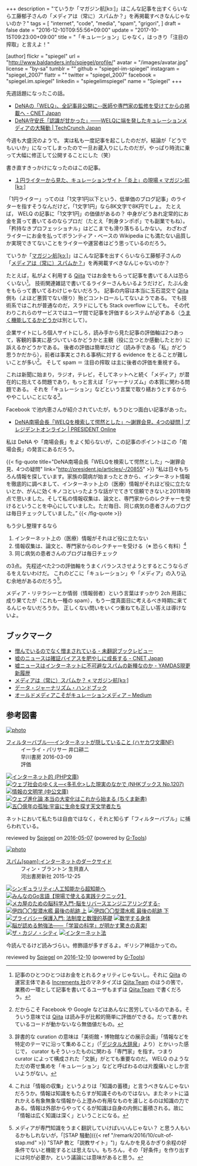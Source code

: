 +++
description = "ていうか「マガジン航[kɔː]」はこんな記事を出すくらいなら工藤郁子さんの「メディアは（常に）スパムか？」を再掲載すべきなんじゃないのか？"
tags = [
  "internet",
  "code",
  "media",
  "spam",
  "grigori",
]
draft = false
date = "2016-12-10T09:55:56+09:00"
update = "2017-10-15T09:23:00+09:00"
title = "「キュレーション」じゃなく，はっきり「注目の搾取」と言えよ！"

[author]
  flickr = "spiegel"
  url = "http://www.baldanders.info/spiegel/profile/"
  avatar = "/images/avatar.jpg"
  license = "by-sa"
  tumblr = ""
  github = "spiegel-im-spiegel"
  instagram = "spiegel_2007"
  flattr = ""
  twitter = "spiegel_2007"
  facebook = "spiegel.im.spiegel"
  linkedin = "spiegelimspiegel"
  name = "Spiegel"
+++

先週話題になったこの話。

- [DeNAの「WELQ」、全記事非公開に--医師や専門家の監修を受けてからの掲載へ - CNET Japan](http://japan.cnet.com/news/service/35092919/)
- [DeNA守安氏「認識が甘かった」——WELQに端を発したキュレーションメディアの大騒動 | TechCrunch Japan](http://jp.techcrunch.com/2016/12/01/dena-moriyashu/)

今週も大盛況のようで。
実は私も一度記事を起こしたのだが，結論が「どうでもいいか」になってしまったので一旦お蔵入りにしたのだが，やっぱり時流に乗って大幅に修正して公開することにした（笑）

書き直すきっかけになったのはこの記事。

- [１円ライターから見た、キュレーションサイト「炎上」の現場 « マガジン航[kɔː]](http://magazine-k.jp/2016/12/08/writing-for-curation-media/)

「1円ライター」ってのは「1文字1円以下という、低単価のブログ記事」のライターを指すそうなんだけど，「1文字1円」なら8K文字で8K円でしょ。
たとえば， WELQ の記事に「1文字1円」の価値があるの？ 中身がどうあれ定常的にお金を貰って書いてるのならプロだ（たとえ「刺身タンポポ」でも副業でもね）。
「矜持なきプロフェッショナル」はどこまでも滑り落ちるしかない。
わざわざライターにお金を払ってボランティア・ベースの Wikipedia にも満たない品質しか実現できてないことをライターや運営者はどう思っているのだろう。

ていうか「[マガジン航[kɔː]](http://magazine-k.jp/)」はこんな記事を出すくらいなら工藤郁子さんの「[メディアは（常に）スパムか？](http://magazine-k.jp/2016/01/25/spam-and-media/ "メディアは（常に）スパムか？ « マガジン航[kɔː]")」を再掲載すべきなんじゃないのか？

たとえば，私がよく利用する [Qiita] ではお金をもらって記事を書いてる人は恐らくいない[^q1]。
技術関連雑誌で書いてるライターさんもいるようだけど，たぶん金をもらって書いてるわけじゃないだろう。
記事の内容は本当に玉石混交で [Qiita] 側も（よほど悪質でない限り）殆どコントロールしてないようである。
でも技術系ではこれが普通なのだ，スラドにしても Stack overflow にしても。
その代わりこれらのサービスではユーザ間で記事を評価するシステムが必ずある（[うまく機能してるかどうか](http://qiita.com/spiegel-im-spiegel/items/5b0360520f85549da67b "「いいね」ボタンを押さないことにしました - Qiita")は別として）。

[^q1]: 記事のひとつひとつはお金をとれるクォリティじゃないし。それに [Qiita] の運営主体である [Increments 社](http://increments.co.jp/)のマネタイズは [Qiita:Team] のほうの筈で，業務の一環として記事を書いてるユーザもまずは [Qiita:Team] で書くだろう。

企業サイトにしろ個人サイトにしろ，読み手から見た記事の評価軸は2つあって，客観的事実に基づいているかどうかと主観（役に立つとか感動したとか）に訴えるかどうかである。
後者の評価は簡単だけど（読み手である「私」がどう思うかだから），前者は事実とされる事柄に対する evidence をとることが難しいことが多い[^q2]。
そして spam ＝ 注目の搾取 は主に後者の評価を重視する。

[^q2]: だからこそ Facebook や Google などはあんなに苦労しているのである。そういう意味では [Qiita] は読み手が比較的簡単に評価ができる。だって書かれているコードが動かないなら無価値だもの。

これは新聞に始まり，ラジオ，テレビ，そしてネットへと続く「メディア」が潜在的に抱えてる問題であり，もっと言えば「ジャーナリズム」の本質に関わる問題である。
それを「キュレーション」などという言葉で取り繕おうとするからややこしいことになる[^c]。

[^c]: 辞書的な curation の意味は「美術館・博物館などの展示企画」「情報などを特定のテーマに沿って集めること」（「[デジタル大辞泉](http://www.daijisen.jp/digital/)」より）とかいった感じで， curator もそういったものに関わる「専門家」を指す。つまり curator によって構成された「文脈」がとても重要なのだ。 WELQ のようなただの寄せ集めを「キュレーション」などと呼ばわるのは片腹痛いとしか言いようがない。

Facebook で池内恵さんが紹介されていたが，もうひとつ面白い記事があった。

- [DeNA南場会長「WELQを検索して愕然とした」～謝罪会見、4つの疑問 | プレジデントオンライン | PRESIDENT Online](http://president.jp/articles/-/20855)

私は DeNA や「南場会長」をよく知らないが，この記事のポイントはこの「南場会長」の発言にあるだろう。

{{< fig-quote title="DeNA南場会長「WELQを検索して愕然とした」～謝罪会見、4つの疑問" link="http://president.jp/articles/-/20855" >}}
<q>私は日々もちろん情報を探しています。家族の闘病が始まったときから、インターネット情報を徹底的に調べまして、インターネット上の（医療）情報がそれほど役に立たないとか、がんに効くキノコといったような話がでてきて信頼できないと2011年時点で思いました。そして私の情報収集は、論文と、専門家からのレクチャーを受けるということを中心にしていました。ただ毎日、同じ病気の患者さんのブログは毎日チェックしていました。</q>
{{< /fig-quote >}}

もう少し整理するなら

1. インターネット上の（医療）情報がそれほど役に立たない
2. 情報収集は、論文と、専門家からのレクチャーを受ける（※ 恐らく有料）[^k]
3. 同じ病気の患者さんのブログは毎日チェック

[^k]: これは「情報の収集」というよりは「知識の蓄積」と言うべきなんじゃないだろうか。情報は知識をもたらすが知識そのものではない。またネットに溢れかえる有象無象な情報から上澄みの有用なものを濾しとるのは知識の力である。情報は外部からやってくるが知識は自身の内側に蓄積される。故に「情報は広く知識は深く」ということになる。

の3点。
先程述べた2つの評価軸をうまくバランスさせようとするとこうならざるをえないわけだ。
これのどこに「キュレーション」や「メディア」の入り込む余地があるのだろう[^j]。

[^j]: メディアが専門知識をうまく翻訳していけばいいんじゃない？ と思う人もいるかもしれないが，「[STAP 騒動]({{< ref "/remark/2016/10/cult-of-stap.md" >}} "STAP 教と「説教サイト」")」なんかを見るかぎり余程の好条件でないと機能するとは思えない。もちろん，その「好条件」を作り出すには何が必要か，という議論には意味があると思う。

メディア・リテラシーとか情弱（情報弱者）という言葉はすっかり 2ch 用語に成り果てたが（これも一種の spam），もう一度真面目に考えるべき時期に来てるんじゃないだろうか。
正しくない問いをいくつ重ねても正しい答えは導けないよ。

## ブックマーク

- [憎んでいるのでなく憎まされている - 未翻訳ブックレビュー](http://kaseinoji.hatenablog.com/entry/attention-merchants)
- [嘘のニュースは確証バイアスを肥やしに成長する - CNET Japan](http://japan.cnet.com/news/commentary/35093128/)
- [嘘ニュースはインターネットに不可避なスパムの新種なのか - YAMDAS現更新履歴](http://d.hatena.ne.jp/yomoyomo/20161123/fakenewsspam)
- [メディアは（常に）スパムか？ « マガジン航[kɔː]](http://magazine-k.jp/2016/01/25/spam-and-media/)
- [データ・ジャーナリズム・ハンドブック](http://datajournalismjp.github.io/handbook/)
- [オールドメディアこそがキュレーションメディア – Medium](https://medium.com/@spiegel/-c343d95768a2)

[Qiita]: http://qiita.com/
[Qiita:Team]: https://teams.qiita.com/ "Qiita:Team - みんなが手軽に書ける情報共有ツール"

## 参考図書

<div class="hreview" ><a class="item url" href="http://www.amazon.co.jp/exec/obidos/ASIN/4150504598/baldandersinf-22/"><img src="http://ecx.images-amazon.com/images/I/41UdjkE4OpL._SL160_.jpg" alt="photo" class="photo"  /></a><dl ><dt class="fn"><a class="item url" href="http://www.amazon.co.jp/exec/obidos/ASIN/4150504598/baldandersinf-22/">フィルターバブル──インターネットが隠していること (ハヤカワ文庫NF)</a></dt><dd>イーライ・パリサー 井口耕二 </dd><dd>早川書房 2016-03-09</dd><dd>評価<abbr class="rating" title="4"><img src="http://g-images.amazon.com/images/G/01/detail/stars-4-0.gif" alt="" /></abbr> </dd></dl><p class="similar"><a href="http://www.amazon.co.jp/exec/obidos/ASIN/4569762468/baldandersinf-22/" target="_top"><img src="http://images.amazon.com/images/P/4569762468.09._SCTHUMBZZZ_.jpg"  alt="インターネット的 (PHP文庫)"  /></a> <a href="http://www.amazon.co.jp/exec/obidos/ASIN/4140912073/baldandersinf-22/" target="_top"><img src="http://images.amazon.com/images/P/4140912073.09._SCTHUMBZZZ_.jpg"  alt="ウェブ社会のゆくえ―<多孔化>した現実のなかで (NHKブックス No.1207)"  /></a> <a href="http://www.amazon.co.jp/exec/obidos/ASIN/4122033985/baldandersinf-22/" target="_top"><img src="http://images.amazon.com/images/P/4122033985.09._SCTHUMBZZZ_.jpg"  alt="情報の文明学 (中公文庫)"  /></a> <a href="http://www.amazon.co.jp/exec/obidos/ASIN/4480062858/baldandersinf-22/" target="_top"><img src="http://images.amazon.com/images/P/4480062858.09._SCTHUMBZZZ_.jpg"  alt="ウェブ進化論 本当の大変化はこれから始まる (ちくま新書)"  /></a> <a href="http://www.amazon.co.jp/exec/obidos/ASIN/4152096098/baldandersinf-22/" target="_top"><img src="http://images.amazon.com/images/P/4152096098.09._SCTHUMBZZZ_.jpg"  alt="五〇億年の孤独:宇宙に生命を探す天文学者たち"  /></a> </p>
<p class="description">ネットにおいて私たちは自由ではなく，それと知らず「フィルターバブル」に捕らわれている。</p>
<p class="gtools" >reviewed by <a href='#maker' class='reviewer'>Spiegel</a> on <abbr class="dtreviewed" title="2016-05-07">2016-05-07</abbr> (powered by <a href="http://www.goodpic.com/mt/aws/index.html" >G-Tools</a>)</p>
</div>

<div class="hreview" ><a class="item url" href="http://www.amazon.co.jp/exec/obidos/ASIN/430924744X/baldandersinf-22/"><img src="http://ecx.images-amazon.com/images/I/51KtN0YwWcL._SL160_.jpg" alt="photo" class="photo"  /></a><dl ><dt class="fn"><a class="item url" href="http://www.amazon.co.jp/exec/obidos/ASIN/430924744X/baldandersinf-22/">スパム[spam]:インターネットのダークサイド</a></dt><dd>フィン・ブラントン 生貝直人 </dd><dd>河出書房新社 2015-12-25</dd></dl><p class="similar"><a href="http://www.amazon.co.jp/exec/obidos/ASIN/475710362X/baldandersinf-22/" target="_top"><img src="http://images.amazon.com/images/P/475710362X.09._SCTHUMBZZZ_.jpg"  alt="シンギュラリティ:人工知能から超知能へ"  /></a> <a href="http://www.amazon.co.jp/exec/obidos/ASIN/477418392X/baldandersinf-22/" target="_top"><img src="http://images.amazon.com/images/P/477418392X.09._SCTHUMBZZZ_.jpg"  alt="みんなのGo言語【現場で使える実践テクニック】"  /></a> <a href="http://www.amazon.co.jp/exec/obidos/ASIN/4526075361/baldandersinf-22/" target="_top"><img src="http://images.amazon.com/images/P/4526075361.09._SCTHUMBZZZ_.jpg"  alt="メカ屋のための脳科学入門-脳をリバースエンジニアリングする-"  /></a> <a href="http://www.amazon.co.jp/exec/obidos/ASIN/479422141X/baldandersinf-22/" target="_top"><img src="http://images.amazon.com/images/P/479422141X.09._SCTHUMBZZZ_.jpg"  alt="伊四〇〇型潜水艦 最後の航跡 上"  /></a> <a href="http://www.amazon.co.jp/exec/obidos/ASIN/4794221428/baldandersinf-22/" target="_top"><img src="http://images.amazon.com/images/P/4794221428.09._SCTHUMBZZZ_.jpg"  alt="伊四〇〇型潜水艦 最後の航跡 下"  /></a> <a href="http://www.amazon.co.jp/exec/obidos/ASIN/4326403152/baldandersinf-22/" target="_top"><img src="http://images.amazon.com/images/P/4326403152.09._SCTHUMBZZZ_.jpg"  alt="プライバシー保護入門: 法制度と数理的基礎"  /></a> <a href="http://www.amazon.co.jp/exec/obidos/ASIN/4103396512/baldandersinf-22/" target="_top"><img src="http://images.amazon.com/images/P/4103396512.09._SCTHUMBZZZ_.jpg"  alt="数学する身体"  /></a> <a href="http://www.amazon.co.jp/exec/obidos/ASIN/447802183X/baldandersinf-22/" target="_top"><img src="http://images.amazon.com/images/P/447802183X.09._SCTHUMBZZZ_.jpg"  alt="脳が認める勉強法――「学習の科学」が明かす驚きの真実!"  /></a> <a href="http://www.amazon.co.jp/exec/obidos/ASIN/4822250652/baldandersinf-22/" target="_top"><img src="http://images.amazon.com/images/P/4822250652.09._SCTHUMBZZZ_.jpg"  alt="ザ・カジノ・シティ"  /></a> <a href="http://www.amazon.co.jp/exec/obidos/ASIN/464112583X/baldandersinf-22/" target="_top"><img src="http://images.amazon.com/images/P/464112583X.09._SCTHUMBZZZ_.jpg"  alt="インターネット法"  /></a> </p>
<p class="description">今読んでるけど読みづらい。修飾語が多すぎるよ。ギリシア神話かっての。</p>
<p class="gtools" >reviewed by <a href='#maker' class='reviewer'>Spiegel</a> on <abbr class="dtreviewed" title="2016-12-10">2016-12-10</abbr> (powered by <a href="http://www.goodpic.com/mt/aws/index.html" >G-Tools</a>)</p>
</div>
